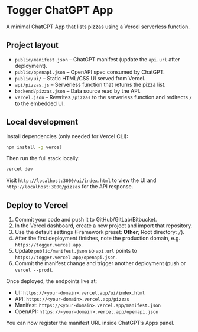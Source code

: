 # Togger ChatGPT App

A minimal ChatGPT App that lists pizzas using a Vercel serverless function.

## Project layout

- `public/manifest.json` – ChatGPT manifest (update the `api.url` after deployment).
- `public/openapi.json` – OpenAPI spec consumed by ChatGPT.
- `public/ui/` – Static HTML/CSS UI served from Vercel.
- `api/pizzas.js` – Serverless function that returns the pizza list.
- `backend/pizzas.json` – Data source read by the API.
- `vercel.json` – Rewrites `/pizzas` to the serverless function and redirects `/` to the embedded UI.

## Local development

Install dependencies (only needed for Vercel CLI):

```bash
npm install -g vercel
```

Then run the full stack locally:

```bash
vercel dev
```

Visit `http://localhost:3000/ui/index.html` to view the UI and `http://localhost:3000/pizzas` for the API response.

## Deploy to Vercel

1. Commit your code and push it to GitHub/GitLab/Bitbucket.
2. In the Vercel dashboard, create a new project and import that repository.
3. Use the default settings (Framework preset: **Other**; Root directory: `/`).
4. After the first deployment finishes, note the production domain, e.g. `https://togger.vercel.app`.
5. Update `public/manifest.json` so `api.url` points to `https://togger.vercel.app/openapi.json`.
6. Commit the manifest change and trigger another deployment (push or `vercel --prod`).

Once deployed, the endpoints live at:

- UI: `https://<your-domain>.vercel.app/ui/index.html`
- API: `https://<your-domain>.vercel.app/pizzas`
- Manifest: `https://<your-domain>.vercel.app/manifest.json`
- OpenAPI: `https://<your-domain>.vercel.app/openapi.json`

You can now register the manifest URL inside ChatGPT’s Apps panel.
